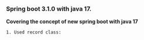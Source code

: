 ### Spring boot 3.1.0 with java 17.

**Covering the concept of new spring boot with java 17**

```shell
1. Used record class:


```